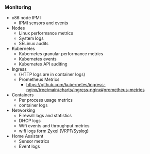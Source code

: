 ### Monitoring
  * x86 node IPMI
    * IPMI sensors and events
  * Nodes
    * Linux performance metrics
    * System logs
    * SELinux audits
  * Kubernetes
    * Kubernetes granular performance metrics
    * Kubernetes events
    * Kubernetes API auditing
  * Ingress
    * (HTTP logs are in container logs)
    * Prometheus Metrics 
      * https://github.com/kubernetes/ingress-nginx/tree/main/charts/ingress-nginx#prometheus-metrics
  * Containers
    * Per process usage metrics
    * container logs
  * Networking
    * Firewall logs and statistics
    * DHCP logs
    * Wifi events and throughput metrics
    * wifi logs form Zyxel (VRPT/Syslog)
  * Home Assistant
    * Sensor metrics
    * Event logs
  